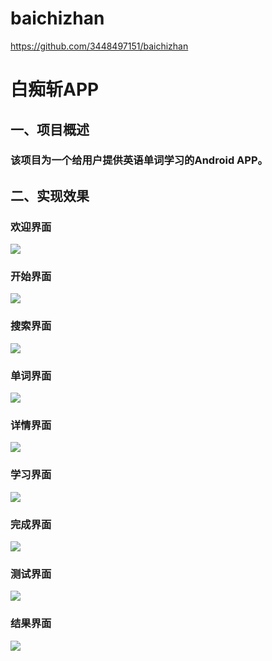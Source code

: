 # baichizhan
https://github.com/3448497151/baichizhan
# 白痴斩APP
## 一、项目概述
### 该项目为一个给用户提供英语单词学习的Android APP。
## 二、实现效果
### 欢迎界面
![](1.jpg)
### 开始界面
![](2.jpg)
### 搜索界面
![](3.jpg)
### 单词界面
![](4.jpg)
### 详情界面
![](5.jpg)
### 学习界面
![](6.jpg)
### 完成界面
![](7.jpg)
### 测试界面
![](8.jpg)
### 结果界面
![](9.jpg)
